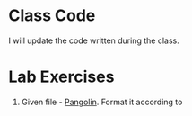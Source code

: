 # Class Code
I will update the code written during the class.

# Lab Exercises 
1. Given file - [Pangolin](files/pangolin.html). Format it according to
